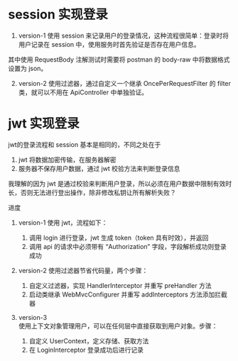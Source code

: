 # session 实现登录
1. version-1
使用 session 来记录用户的登录情况，这种流程很简单：登录时将用户记录在 session 中，使用服务时首先验证是否存在用户信息。

其中使用 RequestBody 注解测试时需要将 postman 的 body-raw 中将数据格式设置为 json。

2. version-2
使用过滤器，通过自定义一个继承 OncePerRequestFilter 的 filter 类，就可以不用在 ApiController 中单独验证。
   
# jwt 实现登录
jwt的登录流程和 session 基本是相同的，不同之处在于
1. jwt 将数据加密传输，在服务器解密
2. 服务器不保存用户数据，通过 jwt 校验方法来判断登录信息

我理解的因为 jwt 是通过校验来判断用户登录，所以必须在用户数据中限制有效时长，否则无法进行登出操作，除非修改私钥让所有解析失败？

进度
1. version-1
使用 jwt，流程如下：
   1. 调用 login 进行登录，jwt 生成 token（token 具有时效），并返回
   2. 调用 api 的请求中必须带有 “Authorization” 字段，字段解析成功则登录成功
   
2. version-2
使用过滤器节省代码量，两个步骤：
   1. 自定义过滤器，实现 HandlerInterceptor 并重写 preHandler 方法
   2. 启动类继承 WebMvcConfigurer 并重写 addInterceptors 方法添加拦截器
   
3. version-3  
使用上下文对象管理用户，可以在任何层中直接获取到用户对象。步骤：
   1. 自定义 UserContext，定义存储、获取方法
   2. 在 LoginInterceptor 登录成功后进行记录